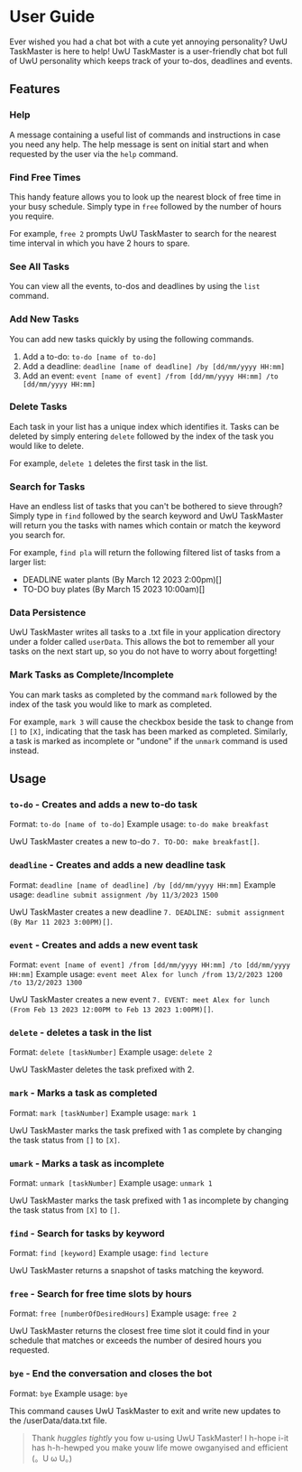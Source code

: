 # User Guide
Ever wished you had a chat bot with a cute yet annoying personality? UwU TaskMaster is here to help!
UwU TaskMaster is a user-friendly chat bot full of UwU personality which keeps track of your to-dos, deadlines and events.

## Features

### Help
A message containing a useful list of commands and instructions in case you need any help. The help message is sent on initial start and when requested by the user via the `help` command.

### Find Free Times
This handy feature allows you to look up the nearest block of free time in your busy schedule. Simply type in `free` followed by the number of hours you require. 

For example, `free 2` prompts UwU TaskMaster to search for the nearest time interval in which you have 2 hours to spare.

### See All Tasks
You can view all the events, to-dos and deadlines by using the `list` command.

### Add New Tasks
You can add new tasks quickly by using the following commands.
1. Add a to-do: `to-do [name of to-do]`
2. Add a deadline: `deadline [name of deadline] /by [dd/mm/yyyy HH:mm]`
3. Add an event: `event [name of event] /from [dd/mm/yyyy HH:mm] /to [dd/mm/yyyy HH:mm]`

### Delete Tasks
Each task in your list has a unique index which identifies it. Tasks can be deleted by simply entering `delete` followed by the index of the task you would like to delete. 

For example, `delete 1` deletes the first task in the list.

### Search for Tasks
Have an endless list of tasks that you can't be bothered to sieve through? Simply type in `find` followed by the search keyword and UwU TaskMaster will return you the tasks with names which contain or match the keyword you search for.

For example, `find pla` will return the following filtered list of tasks from a larger list:
- DEADLINE water plants (By March 12 2023 2:00pm)[]
- TO-DO buy plates (By March 15 2023 10:00am)[]

### Data Persistence
UwU TaskMaster writes all tasks to a .txt file in your application directory under a folder called `userData`. This allows the bot to remember all your tasks on the next start up, so you do not have to worry about forgetting!

### Mark Tasks as Complete/Incomplete
You can mark tasks as completed by the command `mark` followed by the index of the task you would like to mark as completed. 

For example, `mark 3` will cause the checkbox beside the task to change from `[]` to `[X]`, indicating that the task has been marked as completed. Similarly, a task is marked as incomplete or "undone" if the `unmark` command is used instead.



## Usage
### `to-do` - Creates and adds a new to-do task
Format: `to-do [name of to-do]`
Example usage: `to-do make breakfast`

UwU TaskMaster creates a new to-do `7. TO-DO: make breakfast[]`.

### `deadline` - Creates and adds a new deadline task
Format: `deadline [name of deadline] /by [dd/mm/yyyy HH:mm]`
Example usage: `deadline submit assignment /by 11/3/2023 1500`

UwU TaskMaster creates a new deadline `7. DEADLINE: submit assignment (By Mar 11 2023 3:00PM)[]`.

### `event` - Creates and adds a new event task
Format: `event [name of event] /from [dd/mm/yyyy HH:mm] /to [dd/mm/yyyy HH:mm]`
Example usage: `event meet Alex for lunch /from 13/2/2023 1200 /to 13/2/2023 1300`

UwU TaskMaster creates a new event `7. EVENT: meet Alex for lunch (From Feb 13 2023 12:00PM to Feb 13 2023 1:00PM)[]`.


### `delete` - deletes a task in the list
Format: `delete [taskNumber]`
Example usage: `delete 2`

UwU TaskMaster deletes the task prefixed with 2.


### `mark` - Marks a task as completed
Format: `mark [taskNumber]`
Example usage: `mark 1`


UwU TaskMaster marks the task prefixed with 1 as complete by changing the task status from `[]` to `[X]`.

### `umark` - Marks a task as incomplete
Format: `unmark [taskNumber]`
Example usage: `unmark 1`

UwU TaskMaster marks the task prefixed with 1 as incomplete by changing the task status from `[X]` to `[]`.


### `find` - Search for tasks by keyword
Format: `find [keyword]`
Example usage: `find lecture`

UwU TaskMaster returns a snapshot of tasks matching the keyword.


### `free` - Search for free time slots by hours
Format: `free [numberOfDesiredHours]`
Example usage: `free 2`

UwU TaskMaster returns the closest free time slot it could find in your schedule that matches or exceeds the number of desired hours you requested.

### `bye` - End the conversation and closes the bot
Format: `bye`
Example usage: `bye`

This command causes UwU TaskMaster to exit and write new updates to the /userData/data.txt file.

> Thank *huggles tightly* you fow u-using UwU TaskMaster!  I h-hope i-it has h-h-hewped you make youw life mowe owganyised and efficient (。U ω U。)




